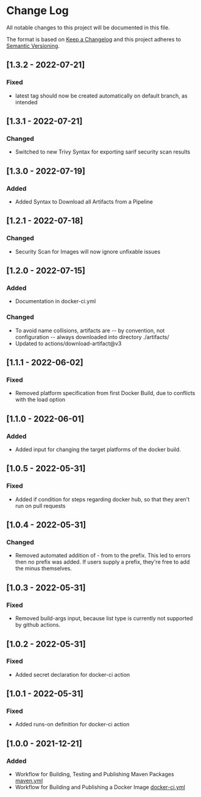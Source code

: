 # Change Log
All notable changes to this project will be documented in this file.

The format is based on [Keep a Changelog](http://keepachangelog.com/)
and this project adheres to [Semantic Versioning](http://semver.org/).

## [1.3.2 - 2022-07-21]
### Fixed
- latest tag should now be created automatically on default branch, as intended
## [1.3.1 - 2022-07-21]
### Changed
- Switched to new Trivy Syntax for exporting sarif security scan results
## [1.3.0 - 2022-07-19]
### Added
- Added Syntax to Download all Artifacts from a Pipeline
## [1.2.1 - 2022-07-18]
### Changed
- Security Scan for Images will now ignore unfixable issues
## [1.2.0 - 2022-07-15]
### Added
- Documentation in docker-ci.yml
### Changed
- To avoid name collisions, artifacts are -- by convention, not configuration -- always downloaded into directory ./artifacts/
- Updated to actions/download-artifact@v3

## [1.1.1 - 2022-06-02]
### Fixed
- Removed platform specification from first Docker Build, due to conflicts with the load option

## [1.1.0 - 2022-06-01]
### Added
- Added input for changing the target platforms of the docker build.

## [1.0.5 - 2022-05-31]
### Fixed
- Added if condition for steps regarding docker hub, so that they aren't run on pull requests

## [1.0.4 - 2022-05-31]
### Changed
- Removed automated addition of - from to the prefix. This led to errors then no prefix was added. If users supply a prefix, they're free to add the minus themselves.

## [1.0.3 - 2022-05-31]
### Fixed
- Removed build-args input, because list type is currently not supported by github actions.

## [1.0.2 - 2022-05-31]
### Fixed
- Added secret declaration for docker-ci action

## [1.0.1 - 2022-05-31]
### Fixed
- Added runs-on definition for docker-ci action

## [1.0.0 - 2021-12-21]
### Added
- Workflow for Building, Testing and Publishing Maven Packages [maven.yml](./github/workflows/maven.yml)
- Workflow for Building and Publishing a Docker Image [docker-ci.yml](./github/workflows/docker-ci.yml)
